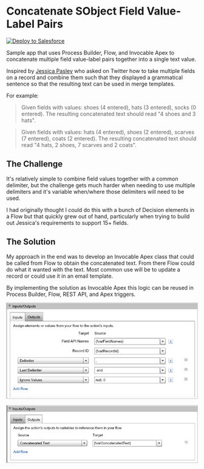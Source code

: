 # Concatenate SObject Field Value-Label Pairs

<a href="https://githubsfdeploy.herokuapp.com">
  <img alt="Deploy to Salesforce" src="https://raw.githubusercontent.com/afawcett/githubsfdeploy/master/deploy.png">
</a>

Sample app that uses Process Builder, Flow, and Invocable Apex to concatenate multiple field value-label pairs together into a single text value.

Inspired by [Jessica Pasley](https://twitter.com/JessicaPasley/status/934885281370656768) who asked on Twitter how to take multiple fields on a record and combine them such that they displayed a grammatical sentence so that the resulting text can be used in merge templates.

For example:
> Given fields with values: shoes (4 entered), hats (3 entered), socks (0 entered). The resulting concatenated text should read "4 shoes and 3 hats".

> Given fields with values: hats (4 entered), shoes (2 entered), scarves (7 entered), coats (2 entered). The resulting concatenated text should read "4 hats, 2 shoes, 7 scarves and 2 coats".


The Challenge
-------------

It's relatively simple to combine field values together with a common delimiter, but the challenge gets much harder when needing to use multiple delimiters and it's variable when/where those delimiters will need to be used.

I had originally thought I could do this with a bunch of Decision elements in a Flow but that quickly grew out of hand, particularly when trying to build out Jessica's requirements to support 15+ fields.


The Solution
------------

My approach in the end was to develop an Invocable Apex class that could be called from Flow to obtain the concatenated text. From there Flow could do what it wanted with the text. Most common use will be to update a record or could use it in an email template.

By implementing the solution as Invocable Apex this logic can be reused in Process Builder, Flow, REST API, and Apex triggers.

![screen shot](images/apex-inputs.png)

![screen shot](images/apex-outputs.png)
